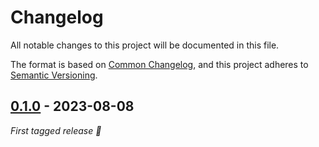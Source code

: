 # Changelog

All notable changes to this project will be documented in this file.

The format is based on [Common Changelog](https://common-changelog.org/), and
this project adheres to
[Semantic Versioning](https://semver.org/spec/v2.0.0.html).

## [0.1.0] - 2023-08-08

_First tagged release 🎉_


[0.1.0]: https://github.com/apibara/dna/releases/tag/sink-console/v0.1.0
